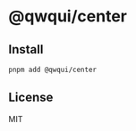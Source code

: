 # @qwqui/center

<!-- Description -->

## Install

```bash
pnpm add @qwqui/center
```

## License

MIT
